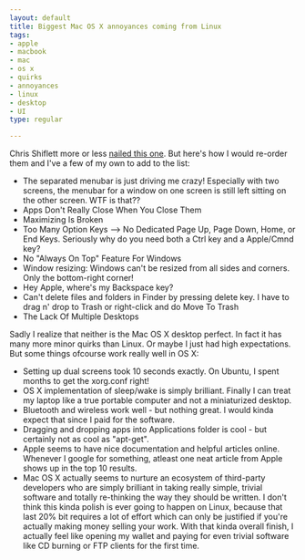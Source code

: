 ```yaml
--- 
layout: default
title: Biggest Mac OS X annoyances coming from Linux
tags: 
- apple
- macbook
- mac
- os x
- quirks
- annoyances
- linux
- desktop
- UI
type: regular

---
```

<p>Chris Shiflett more or less <a href="http://shiflett.org/blog/2006/feb/top-x-list-of-mac-os-x-annoyances">nailed this one</a>. But here's how I would re-order them and I've a few of my own to add to the list:<br/>
<ul>
   <li>The separated menubar is just driving me crazy! Especially with two screens, the menubar for a window on one screen is still left sitting on the other screen. WTF is that??</li>
    <li>Apps Don't Really Close When You Close Them</li>
    <li>Maximizing Is Broken</li>
    <li>Too Many Option Keys --> No Dedicated Page Up, Page Down, Home, or End Keys. Seriously why do you need both a Ctrl key and a Apple/Cmnd key?</li>
    <li>No "Always On Top" Feature For Windows</li>
    <li>Window resizing: Windows can't be resized from all sides and corners. Only the bottom-right corner!</li>
    <li>Hey Apple, where's my Backspace key?</li>
    <li>Can't delete files and folders in Finder by pressing delete key. I have to drag n' drop to Trash or right-click and do Move To Trash</li>
    <li>The Lack Of Multiple Desktops</li>
</ul>
</p>
<p>Sadly I realize that neither is the Mac OS X desktop perfect. In fact it has many more minor quirks than Linux. Or maybe I just had high expectations. But some things ofcourse work really well in OS X:<br/>
<ul>
    <li>Setting up dual screens took 10 seconds exactly. On Ubuntu, I spent months to get the xorg.conf right!</li>
    <li>OS X implementation of sleep/wake is simply brilliant. Finally I can treat my laptop like a true portable computer and not a miniaturized desktop.</li>
     <li>Bluetooth and wireless work well - but nothing great. I would kinda expect that since I paid for the software.</li>
     <li>Dragging and dropping apps into Applications folder is cool - but certainly not as cool as "apt-get".</li>
     <li>Apple seems to have nice documentation and helpful articles online. Whenever I google for something, atleast one neat article from Apple shows up in the top 10 results.</li>
     <li>Mac OS X actually seems to nurture an ecosystem of third-party developers who are simply brilliant in taking really simple, trivial software and totally re-thinking the way they should be written. I don't think this kinda polish is ever going to happen on Linux, because that last 20% bit requires a lot of effort which can only be justified if you're actually making money selling your work. With that kinda overall finish, I actually feel like opening my wallet and paying for even trivial software like CD burning or FTP clients for the first time.</li>
</ul>
</p>
